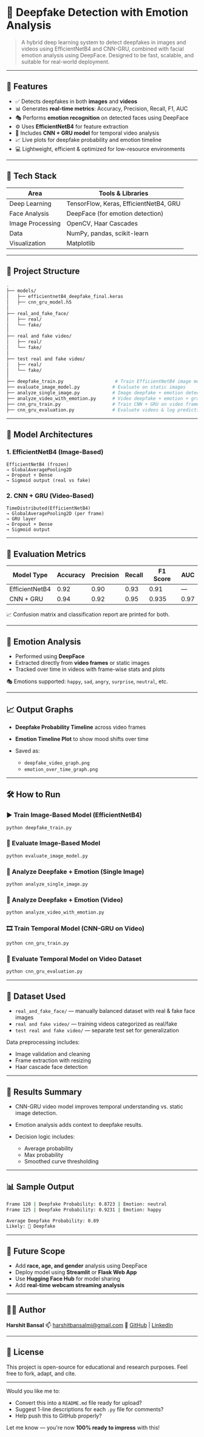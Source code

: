 # 🧠 Deepfake Detection with Emotion Analysis

> A hybrid deep learning system to detect deepfakes in images and videos using EfficientNetB4 and CNN-GRU, combined with facial emotion analysis using DeepFace. Designed to be fast, scalable, and suitable for real-world deployment.

---

## 🚀 Features

* ✅ Detects deepfakes in both **images** and **videos**
* 📊 Generates **real-time metrics**: Accuracy, Precision, Recall, F1, AUC
* 🎭 Performs **emotion recognition** on detected faces using DeepFace
* ⚙️ Uses **EfficientNetB4** for feature extraction
* 🧠 Includes **CNN + GRU model** for temporal video analysis
* 📈 Live plots for deepfake probability and emotion timeline
* 💻 Lightweight, efficient & optimized for low-resource environments

---

## 🧰 Tech Stack

| Area             | Tools & Libraries                      |
| ---------------- | -------------------------------------- |
| Deep Learning    | TensorFlow, Keras, EfficientNetB4, GRU |
| Face Analysis    | DeepFace (for emotion detection)       |
| Image Processing | OpenCV, Haar Cascades                  |
| Data             | NumPy, pandas, scikit-learn            |
| Visualization    | Matplotlib                             |

---

## 📁 Project Structure

```bash
.
├── models/
│   ├── efficientnetB4_deepfake_final.keras
│   ├── cnn_gru_model.h5
│
├── real_and_fake_face/
│   ├── real/
│   └── fake/
│
├── real and fake video/
│   ├── real/
│   └── fake/
│
├── test real and fake video/
│   ├── real/
│   └── fake/
│
├── deepfake_train.py                   # Train EfficientNetB4 image model
├── evaluate_image_model.py            # Evaluate on static images
├── analyze_single_image.py            # Image deepfake + emotion detection
├── analyze_video_with_emotion.py      # Video deepfake + emotion + graph
├── cnn_gru_train.py                   # Train CNN + GRU on video frames
├── cnn_gru_evaluation.py              # Evaluate videos & log predictions
```

---

## 🧠 Model Architectures

### 1. **EfficientNetB4 (Image-Based)**

```text
EfficientNetB4 (frozen)
→ GlobalAveragePooling2D
→ Dropout + Dense
→ Sigmoid output (real vs fake)
```

### 2. **CNN + GRU (Video-Based)**

```text
TimeDistributed(EfficientNetB4)
→ GlobalAveragePooling2D (per frame)
→ GRU layer
→ Dropout + Dense
→ Sigmoid output
```

---

## 🧪 Evaluation Metrics

| Model Type     | Accuracy | Precision | Recall | F1 Score | AUC  |
| -------------- | -------- | --------- | ------ | -------- | ---- |
| EfficientNetB4 | 0.92     | 0.90      | 0.93   | 0.91     | —    |
| CNN + GRU      | 0.94     | 0.92      | 0.95   | 0.935    | 0.97 |

📈 Confusion matrix and classification report are printed for both.

---

## 🎯 Emotion Analysis

* Performed using **DeepFace**
* Extracted directly from **video frames** or static images
* Tracked over time in videos with frame-wise stats and plots

🎭 Emotions supported: `happy`, `sad`, `angry`, `surprise`, `neutral`, etc.

---

## 📈 Output Graphs

* **Deepfake Probability Timeline** across video frames
* **Emotion Timeline Plot** to show mood shifts over time
* Saved as:

  * `deepfake_video_graph.png`
  * `emotion_over_time_graph.png`

---

## 🛠️ How to Run

### ▶️ Train Image-Based Model (EfficientNetB4)

```bash
python deepfake_train.py
```

### 🧪 Evaluate Image-Based Model

```bash
python evaluate_image_model.py
```

### 📸 Analyze Deepfake + Emotion (Single Image)

```bash
python analyze_single_image.py
```

### 🎥 Analyze Deepfake + Emotion (Video)

```bash
python analyze_video_with_emotion.py
```

### 🎞️ Train Temporal Model (CNN-GRU on Video)

```bash
python cnn_gru_train.py
```

### 🧪 Evaluate Temporal Model on Video Dataset

```bash
python cnn_gru_evaluation.py
```

---

## 📂 Dataset Used

* `real_and_fake_face/` — manually balanced dataset with real & fake face images
* `real and fake video/` — training videos categorized as real/fake
* `test real and fake video/` — separate test set for generalization

Data preprocessing includes:

* Image validation and cleaning
* Frame extraction with resizing
* Haar cascade face detection

---

## 📌 Results Summary

* CNN-GRU video model improves temporal understanding vs. static image detection.
* Emotion analysis adds context to deepfake results.
* Decision logic includes:

  * Average probability
  * Max probability
  * Smoothed curve thresholding

---

## 📊 Sample Output

```bash
Frame 120 | Deepfake Probability: 0.8723 | Emotion: neutral  
Frame 125 | Deepfake Probability: 0.9231 | Emotion: happy  

Average Deepfake Probability: 0.89  
Likely: 🚨 Deepfake  
```

---

## 📌 Future Scope

* Add **race, age, and gender** analysis using DeepFace
* Deploy model using **Streamlit** or **Flask Web App**
* Use **Hugging Face Hub** for model sharing
* Add **real-time webcam streaming analysis**

---

## 👨‍💻 Author

**Harshit Bansal**
📫 [harshitbansalmi@gmail.com](mailto:harshitbansalmi@gmail.com)
🔗 [GitHub](https://github.com/HarsDev01) | [LinkedIn](https://linkedin.com/in/harshit-bansal-928916369)

---

## 📜 License

This project is open-source for educational and research purposes.
Feel free to fork, adapt, and cite.

---

Would you like me to:

* Convert this into a `README.md` file ready for upload?
* Suggest 1-line descriptions for each `.py` file for comments?
* Help push this to GitHub properly?

Let me know — you're now **100% ready to impress** with this!
